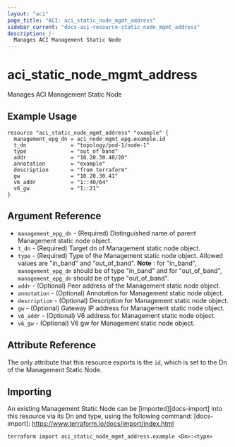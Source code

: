 ```yaml
---
layout: "aci"
page_title: "ACI: aci_static_node_mgmt_address"
sidebar_current: "docs-aci-resource-static_node_mgmt_address"
description: |-
  Manages ACI Management Static Node
---
```


# aci_static_node_mgmt_address #
Manages ACI Management Static Node

## Example Usage ##

```hcl
resource "aci_static_node_mgmt_address" "example" {
  management_epg_dn = aci_node_mgmt_epg.example.id
  t_dn              = "topology/pod-1/node-1"
  type              = "out_of_band"
  addr              = "10.20.30.40/20"
  annotation        = "example"
  description       = "from terraform"
  gw                = "10.20.30.41"
  v6_addr           = "1::40/64"
  v6_gw             = "1::21"
}
```


## Argument Reference ##

* `management_epg_dn` - (Required) Distinguished name of parent Management static node object.
* `t_dn` - (Required) Target dn of Management static node object.
* `type` - (Required) Type of the Management static node object. Allowed values are "in_band" and "out_of_band". 
<strong>Note</strong> : for "in_band", `management_epg_dn` should be of type "in_band" and for "out_of_band", `management_epg_dn` should be of type "out_of_band".
* `addr` - (Optional) Peer address of the Management static node object.
* `annotation` - (Optional) Annotation for Management static node object.
* `description` - (Optional) Description for Management static node object.
* `gw` - (Optional) Gateway IP address for Management static node object.
* `v6_addr` - (Optional) V6 address for Management static node object.
* `v6_gw` - (Optional) V6 gw for Management static node object.



## Attribute Reference

The only attribute that this resource exports is the `id`, which is set to the
Dn of the Management Static Node.

## Importing ##

An existing Management Static Node can be [imported][docs-import] into this resource via its Dn and type, using the following command:
[docs-import]: https://www.terraform.io/docs/import/index.html


```
terraform import aci_static_node_mgmt_address.example <Dn>:<type>
```
